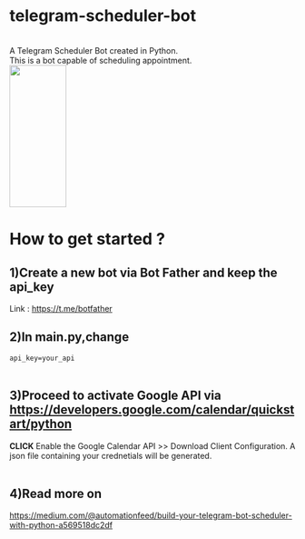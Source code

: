 # telegram-scheduler-bot
</br>
A Telegram Scheduler Bot created in Python.<br/>
This is a bot capable of scheduling appointment.
</br>
<img src="https://github.com/kaikiat/telegram-scheduler-bot/blob/master/images/start_chatting.png" height="250px" width="100px"/>

# How to get started ?

## 1)Create a new bot via Bot Father and keep the api_key
Link : <https://t.me/botfather>

## 2)In main.py,change
`api_key=your_api` </br> </br>

## 3)Proceed to activate Google API via <https://developers.google.com/calendar/quickstart/python>
**CLICK** Enable the Google Calendar API >> Download Client Configuration. A json file containing your crednetials will be generated. </br></br>

## 4)Read more on
https://medium.com/@automationfeed/build-your-telegram-bot-scheduler-with-python-a569518dc2df





